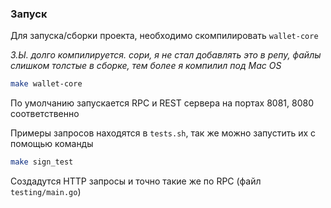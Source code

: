 ### Запуск

Для запуска/сборки проекта, необходимо скомпилировать `wallet-core`

*З.Ы. долго компилируется. сори, я не стал добавлять это в репу, файлы слишком толстые в
сборке, тем более я компилил под Mac OS*

```bash
make wallet-core
```

По умолчанию запускается RPC и REST сервера на портах 8081, 8080 соответственно

Примеры запросов находятся в `tests.sh`, так же можно запустить их с помощью команды

```bash
make sign_test
```

Создадутся HTTP запросы и точно такие же по RPC (файл `testing/main.go`)
